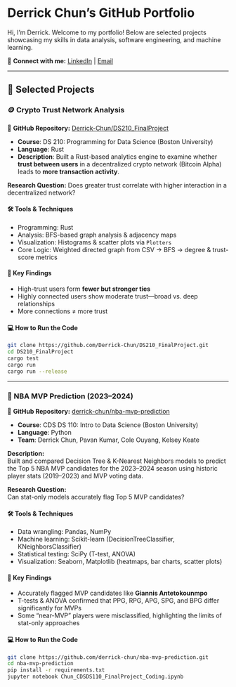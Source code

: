 # Derrick Chun’s GitHub Portfolio

Hi, I’m Derrick. Welcome to my portfolio! Below are selected projects showcasing my skills in data analysis, software engineering, and machine learning.

🔗 **Connect with me:** [LinkedIn](https://www.linkedin.com/in/derrick-chun/) | [Email](mailto:derrickchun107@gmail.com)

---

## 🚀 Selected Projects

### 🪙 Crypto Trust Network Analysis

🔗 **GitHub Repository:** [Derrick-Chun/DS210_FinalProject](https://github.com/Derrick-Chun/DS210_FinalProject)

- **Course**: DS 210: Programming for Data Science (Boston University)  
- **Language**: Rust  
- **Description**: Built a Rust-based analytics engine to examine whether **trust between users** in a decentralized crypto network (Bitcoin Alpha) leads to **more transaction activity**.

**Research Question:** Does greater trust correlate with higher interaction in a decentralized network?

#### 🛠️ Tools & Techniques
- Programming: Rust  
- Analysis: BFS-based graph analysis & adjacency maps  
- Visualization: Histograms & scatter plots via `Plotters`  
- Core Logic: Weighted directed graph from CSV → BFS → degree & trust-score metrics

#### 🧠 Key Findings
- High-trust users form **fewer but stronger ties**  
- Highly connected users show moderate trust—broad vs. deep relationships  
- More connections ≠ more trust

#### 💻 How to Run the Code
```bash
git clone https://github.com/Derrick-Chun/DS210_FinalProject.git
cd DS210_FinalProject
cargo test
cargo run
cargo run --release
```

---

### 🏀 NBA MVP Prediction (2023–2024)

🔗 **GitHub Repository:** [derrick-chun/nba-mvp-prediction](https://github.com/derrick-chun/nba-mvp-prediction)

- **Course**: CDS DS 110: Intro to Data Science (Boston University)  
- **Language**: Python  
- **Team**: Derrick Chun, Pavan Kumar, Cole Ouyang, Kelsey Keate  

**Description:**  
Built and compared Decision Tree & K-Nearest Neighbors models to predict the Top 5 NBA MVP candidates for the 2023–2024 season using historic player stats (2019–2023) and MVP voting data.

**Research Question:**  
Can stat-only models accurately flag Top 5 MVP candidates?

#### 🛠️ Tools & Techniques
- Data wrangling: Pandas, NumPy  
- Machine learning: Scikit-learn (DecisionTreeClassifier, KNeighborsClassifier)  
- Statistical testing: SciPy (T-test, ANOVA)  
- Visualization: Seaborn, Matplotlib (heatmaps, bar charts, scatter plots)

#### 🧠 Key Findings
- Accurately flagged MVP candidates like **Giannis Antetokounmpo**  
- T-tests & ANOVA confirmed that PPG, RPG, APG, SPG, and BPG differ significantly for MVPs  
- Some “near-MVP” players were misclassified, highlighting the limits of stat-only approaches

#### 💻 How to Run the Code
```bash
git clone https://github.com/derrick-chun/nba-mvp-prediction.git
cd nba-mvp-prediction
pip install -r requirements.txt
jupyter notebook Chun_CDSDS110_FinalProject_Coding.ipynb
